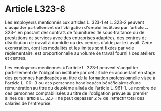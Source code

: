 # Article L323-8

Les employeurs mentionnés aux articles L. 323-1 et L. 323-2 peuvent s'acquitter partiellement de l'obligation d'emploi instituée par l'article L. 323-1 en passant des contrats de fournitures de sous-traitance ou de prestations de services avec des entreprises adaptées, des centres de distribution de travail à domicile ou des centres d'aide par le travail. Cette exonération, dont les modalités et les limites sont fixées par voie réglementaire, est proportionnelle au volume de travail fourni à ces ateliers et centres.

Les employeurs mentionnés à l'article L. 323-1 peuvent s'acquitter partiellement de l'obligation instituée par cet article en accueillant en stage des personnes handicapées au titre de la formation professionnelle visée à l'article L. 961-3 ou des personnes handicapées bénéficiaires d'une rémunération au titre du deuxième alinéa de l'article L. 961-1. Le nombre de ces personnes comptabilisées au titre de l'obligation prévue au premier alinéa de l'article L. 323-1 ne peut dépasser 2 % de l'effectif total des salariés de l'entreprise.